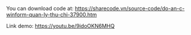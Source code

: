 You can download code at: https://sharecode.vn/source-code/do-an-c-winform-quan-ly-thu-chi-37900.htm  

Link demo: https://youtu.be/9idoOKN6MHQ

